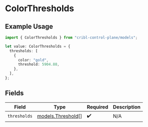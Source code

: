 # ColorThresholds

## Example Usage

```typescript
import { ColorThresholds } from "cribl-control-plane/models";

let value: ColorThresholds = {
  thresholds: [
    {
      color: "gold",
      threshold: 5904.88,
    },
  ],
};
```

## Fields

| Field                                        | Type                                         | Required                                     | Description                                  |
| -------------------------------------------- | -------------------------------------------- | -------------------------------------------- | -------------------------------------------- |
| `thresholds`                                 | [models.Threshold](../models/threshold.md)[] | :heavy_check_mark:                           | N/A                                          |